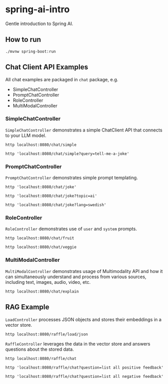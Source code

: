 # spring-ai-intro

Gentle introduction to Spring AI.

## How to run

```shell
./mvnw spring-boot:run
```

## Chat Client API Examples

All chat examples are packaged in `chat` package, e.g.
* SimpleChatController
* PromptChatController
* RoleController
* MultiModalController


### SimpleChatController

`SimpleChatController` demonstrates a simple ChatClient API that connects to your LLM model.

```shell
http localhost:8080/chat/simple
```

```shell
http 'localhost:8080/chat/simple?query=tell-me-a-joke'
```

### PromptChatController

`PromptChatController` demonstrates simple prompt templating.

```shell
http 'localhost:8080/chat/joke'
```

```shell
http 'localhost:8080/chat/joke?topic=ai'
```

```shell
http 'localhost:8080/chat/joke?lang=swedish'
```

### RoleController

`RoleController` demonstrates use of `user` and `system` prompts.


```shell
http localhost:8080/chat/fruit
```

```shell
http localhost:8080/chat/veggie
```

### MultiModalController

`MultiModalController` demonstrates usage of Multimodality API and how it can simultaneously
understand and process from various sources, including text, images, audio, video, etc.

```shell
http localhost:8080/chat/explain
```
## RAG Example

`LoadController` processes JSON objects and stores their embeddings in a vector store.

```shell
http localhost:8080/raffle/load/json
```

`RaffleController` leverages the data in the vector store and answers questions about the stored data.

```shell
http localhost:8080/raffle/chat
```

```shell
http 'localhost:8080/raffle/chat?question=list all positive feedback'
```

```shell
http 'localhost:8080/raffle/chat?question=list all negative feedback'
```

